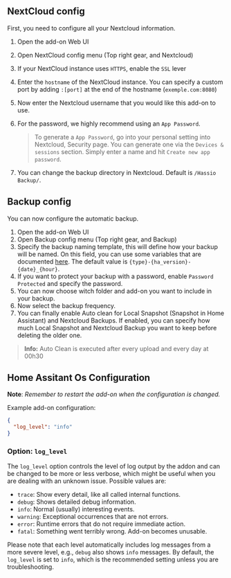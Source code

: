 ## NextCloud config

First, you need to configure all your Nextcloud information.

1. Open the add-on Web UI
1. Open NextCloud config menu (Top right gear, and Nextcloud)
1. If your NextCloud instance uses `HTTPS`, enable the `SSL` lever
1. Enter the `hostname` of the NextCloud instance. You can specify a custom port by adding `:[port]` at the end of the hostname (`exemple.com:8080`)
1. Now enter the Nextcloud username that you would like this add-on to use.
1. For the password, we highly recommend using an `App Password`.

   >To generate a `App Password`, go into your personal setting into Nextcloud, Security page. You can generate one via the `Devices & sessions` section. Simply enter a name and hit `Create new app password`.
1. You can change the backup directory in Nextcloud. Default is `/Hassio Backup/`.

## Backup config
You can now configure the automatic backup.

1. Open the add-on Web UI
1. Open Backup config menu (Top right gear, and Backup)
1. Specify the backup naming template, this will define how your backup will be named. 
   On this field, you can use some variables that are documented [here][variable_doc].
   The default value is `{type}-{ha_version}-{date}_{hour}`.
1. If you want to protect your backup with a password, enable `Password Protected` and specify the password.
1. You can now choose witch folder and add-on you want to include in your backup.
1. Now select the backup frequency. 
1. You can finally enable Auto clean for Local Snapshot (Snapshot in Home Assistant) and Nextcloud Backups.
   If enabled, you can specify how much Local Snapshot and Nextcloud Backup you want to keep before deleting the older one.
> __Info:__
> Auto Clean is executed after every upload and every day at 00h30
## Home Assitant Os Configuration

**Note**: _Remember to restart the add-on when the configuration is changed._

Example add-on configuration:

```json
{
  "log_level": "info"
}
```

### Option: `log_level`

The `log_level` option controls the level of log output by the addon and can
be changed to be more or less verbose, which might be useful when you are
dealing with an unknown issue. Possible values are:

- `trace`: Show every detail, like all called internal functions.
- `debug`: Shows detailed debug information.
- `info`: Normal (usually) interesting events.
- `warning`: Exceptional occurrences that are not errors.
- `error`:  Runtime errors that do not require immediate action.
- `fatal`: Something went terribly wrong. Add-on becomes unusable.

Please note that each level automatically includes log messages from a
more severe level, e.g., `debug` also shows `info` messages. By default,
the `log_level` is set to `info`, which is the recommended setting unless
you are troubleshooting.

[variable_doc]: https://github.com/Sebclem/hassio-nextcloud-backup/blob/master/nextcloud_backup/namin_template.md